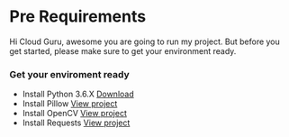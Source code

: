 # Pre Requirements

Hi Cloud Guru, awesome you are going to run my project. But before you get started, please make sure to get your environment ready.

### Get your enviroment ready

- Install Python 3.6.X [Download](https://www.python.org/downloads/release/python-369/)
- Install Pillow [View project](https://pypi.org/project/Pillow/)
- Install OpenCV [View project](https://pypi.org/project/opencv-python/)
- Install Requests [View project](https://pypi.org/project/requests/)
